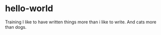 # hello-world
Training
I like to have written things more than i like to write. And cats more than dogs.
